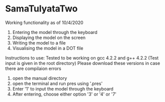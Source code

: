 # SamaTulyataTwo

Working functionality as of 10/4/2020

1. Entering the model through the keyboard
2. Displaying the model on the screen
3. Writing the model to a file
4. Visualising the model in a DOT file


Instructions to use:
Tested to be working on gcc 4.2.2 and g++ 4.2.2
(Test input is given in the root directory)
Please download these versions in case there are compilaion errors

1. open the manual directory
2. open the terminal and run pres using '.pres'
3. Enter '1' to input the model through the keyboard
4. After entering, choose either option '3' or '4' or '7'

